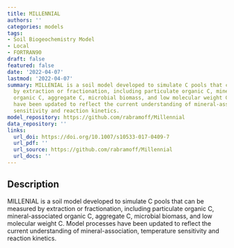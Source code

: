 ```yaml
---
title: MILLENNIAL
authors: ''
categories: models
tags:
- Soil Biogeochemistry Model
- Local
- FORTRAN90
draft: false
featured: false
date: '2022-04-07'
lastmod: '2022-04-07'
summary: MILLENIAL is a soil model developed to simulate C pools that can be measured
  by extraction or fractionation, including particulate organic C, mineral-associated
  organic C, aggregate C, microbial biomass, and low molecular weight C. Model processes
  have been updated to reflect the current understanding of mineral-association, temperature
  sensitivity and reaction kinetics.
model_repository: https://github.com/rabramoff/Millennial
data_repository: ''
links:
  url_doi: https://doi.org/10.1007/s10533-017-0409-7
  url_pdf: ''
  url_source: https://github.com/rabramoff/Millennial
  url_docs: ''
---
```


## Description

MILLENIAL is a soil model developed to simulate C pools that can be measured by extraction or fractionation, including particulate organic C, mineral-associated organic C, aggregate C, microbial biomass, and low molecular weight C. Model processes have been updated to reflect the current understanding of mineral-association, temperature sensitivity and reaction kinetics.

